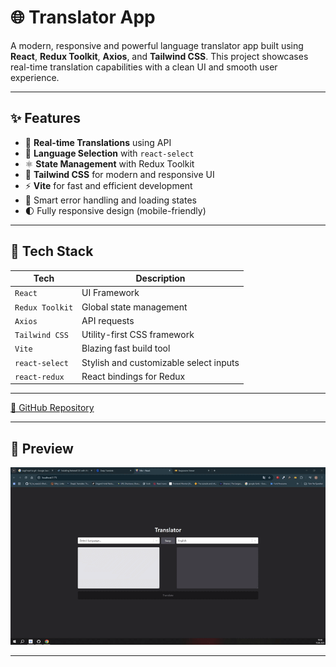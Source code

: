 # 🌐 Translator App

A modern, responsive and powerful language translator app built using **React**, **Redux Toolkit**, **Axios**, and **Tailwind CSS**. This project showcases real-time translation capabilities with a clean UI and smooth user experience.

---

## ✨ Features

- 🔄 **Real-time Translations** using API
- 🔽 **Language Selection** with `react-select`
- ⚛️ **State Management** with Redux Toolkit
- 🎨 **Tailwind CSS** for modern and responsive UI
- ⚡ **Vite** for fast and efficient development
- 🧠 Smart error handling and loading states
- 🌓 Fully responsive design (mobile-friendly)

---

## 🔧 Tech Stack

| Tech               | Description                              |
|--------------------|------------------------------------------|
| `React`            | UI Framework                             |
| `Redux Toolkit`    | Global state management                  |
| `Axios`            | API requests                             |
| `Tailwind CSS`     | Utility-first CSS framework              |
| `Vite`             | Blazing fast build tool                  |
| `react-select`     | Stylish and customizable select inputs   |
| `react-redux`      | React bindings for Redux                 |

---

[📁 GitHub Repository](https://github.com/enes-arisoy/toolkit-thunk_translator.git)

---

## 📸 Preview

![](translator.gif)

---